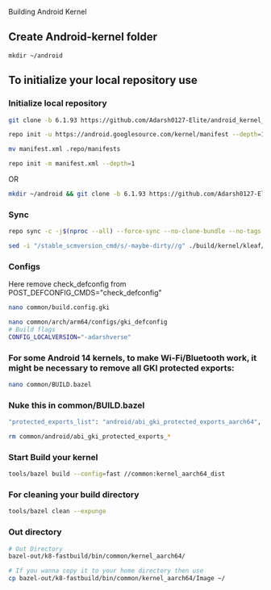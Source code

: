 Building Android Kernel

Create Android-kernel folder
----------------------------------

    mkdir ~/android

To initialize your local repository use
---------------------------------------


### Initialize local repository ###

```bash
git clone -b 6.1.93 https://github.com/Adarsh0127-Elite/android_kernel_manifest.git android && cd android
```

```bash
repo init -u https://android.googlesource.com/kernel/manifest --depth=1
```

```bash
mv manifest.xml .repo/manifests
```

```bash
repo init -m manifest.xml --depth=1
```
OR

```bash
mkdir ~/android && git clone -b 6.1.93 https://github.com/Adarsh0127-Elite/android_kernel_manifest.git android && cd android && repo init -u https://android.googlesource.com/kernel/manifest --depth=1 && mv manifest.xml .repo/manifests && repo init -m manifest.xml --depth=1 && repo sync -c -j$(nproc --all) --force-sync --no-clone-bundle --no-tags
```

### Sync ###

```bash
repo sync -c -j$(nproc --all) --force-sync --no-clone-bundle --no-tags
```

```bash
sed -i "/stable_scmversion_cmd/s/-maybe-dirty//g" ./build/kernel/kleaf/impl/stamp.bzl
```

### Configs ###
Here remove check_defconfig from
POST_DEFCONFIG_CMDS="check_defconfig"
```bash
nano common/build.config.gki
```

```bash
nano common/arch/arm64/configs/gki_defconfig
# Build flags
CONFIG_LOCALVERSION="-adarshverse"
```

### For some Android 14 kernels, to make Wi-Fi/Bluetooth work, it might be necessary to remove all GKI protected exports: ###

```bash
nano common/BUILD.bazel
```
### Nuke this in common/BUILD.bazel ###
```bash
"protected_exports_list": "android/abi_gki_protected_exports_aarch64",
```
```bash
rm common/android/abi_gki_protected_exports_*
```

### Start Build your kernel ###

```bash
tools/bazel build --config=fast //common:kernel_aarch64_dist
```
### For cleaning your build directory ###

```bash
tools/bazel clean --expunge
```

### Out directory ###

```bash
# Out Directory 
bazel-out/k8-fastbuild/bin/common/kernel_aarch64/

# If you wanna copy it to your home directory then use
cp bazel-out/k8-fastbuild/bin/common/kernel_aarch64/Image ~/
```
